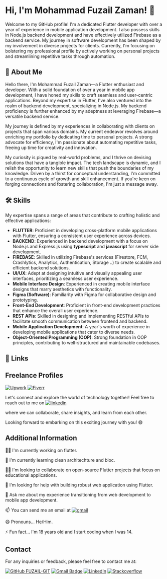 # Hi, I'm Mohammad Fuzail Zaman! 👋

Welcome to my GitHub profile! I'm a dedicated Flutter developer with over a year of experience in mobile application development. I also possess skills in Node.js backend development and have effectively utilized Firebase as a backend service. My journey in software development has been shaped by my involvement in diverse projects for clients. Currently, I'm focusing on bolstering my professional profile by actively working on personal projects and streamlining repetitive tasks through automation.

## 🚀 About Me
Hello there, I'm Mohammad Fuzail Zaman—a Flutter enthusiast and developer. With a solid foundation of over a year in mobile app development, I have honed my skills to craft seamless and user-centric applications. Beyond my expertise in Flutter, I've also ventured into the realm of backend development, specializing in Node.js. My backend proficiency is further enhanced by my adeptness at leveraging Firebase—a versatile backend service.

My journey is defined by my experiences in collaborating with clients on projects that span various domains. My current endeavor revolves around enriching my portfolio by dedicating time to personal projects. A strong advocate for efficiency, I'm passionate about automating repetitive tasks, freeing up time for creativity and innovation.

My curiosity is piqued by real-world problems, and I thrive on devising solutions that have a tangible impact. The tech landscape is dynamic, and I relish the opportunity to learn new skills that push the boundaries of my knowledge. Driven by a thirst for conceptual understanding, I'm committed to a continuous cycle of growth and skill enhancement. If you're keen on forging connections and fostering collaboration, I'm just a message away.

## 🛠 Skills
My expertise spans a range of areas that contribute to crafting holistic and effective applications:

- **FLUTTER**: Proficient in developing cross-platform mobile applications with Flutter, ensuring a consistent user experience across devices.
- **BACKEND**: Experienced in backend development with a focus on Node.js and Express.js using **typescript** and **javascript** for server side development.
- **FIREBASE**: Skilled in utilizing Firebase's services (Firestore, FCM, Crashlytics, Analytics, Authentication, Storage ..) to create scalable and efficient backend solutions.
- **UI/UX**: Adept at designing intuitive and visually appealing user interfaces, prioritizing a seamless user experience.
- **Mobile Interface Design**: Experienced in creating mobile interface designs that marry aesthetics with functionality.
- **Figma (Software)**: Familiarity with Figma for collaborative design and prototyping.
- **Front-End Development**: Proficient in front-end development practices that enhance the overall user experience.
- **REST APIs**: Skilled in designing and implementing RESTful APIs to facilitate smooth communication between frontend and backend.
- **Mobile Application Development**: A year's worth of experience in developing mobile applications that cater to diverse needs.
- **Object-Oriented Programming (OOP)**: Strong foundation in OOP principles, contributing to well-structured and maintainable codebases.

## 🔗 Links

## Freelance Profiles

[![Upwork](https://img.shields.io/badge/Upwork-6FDA44?style=for-the-badge&logo=upwork&logoColor=white)](https://www.upwork.com/freelancers/~019283cbc1dd33861b)
[![Fiverr](https://img.shields.io/badge/Fiverr-1DBF73?style=for-the-badge&logo=fiverr&logoColor=white)](https://www.fiverr.com/m_fuzail_zaman?public_mode=true)

Let's connect and explore the world of technology together! Feel free to reach out to me on 
[![linkedin](https://img.shields.io/badge/linkedin-0A66C2?style=for-the-badge&logo=linkedin&logoColor=white)](https://www.linkedin.com/in/mohammad-fuzail-zaman-670731239/)

where we can collaborate, share insights, and learn from each other.

Looking forward to embarking on this exciting journey with you! 😄

## Additional Information
👩‍💻 I'm currently working on flutter.

🧠 I'm currently learning clean architechture and bloc.

👯‍♀️ I'm looking to collaborate on open-source Flutter projects that focus on educational applications.

🤔 I'm looking for help with building robust web application using Flutter.

💬 Ask me about my experience transitioning from web development to mobile app development.

📫 You can send me an email at 
[![gmail](https://img.shields.io/badge/Gmail-D14836?style=for-the-badge&logo=gmail&logoColor=white)](mailto:mohammadfuzailzaman@gmail.com)

😄 Pronouns... He/Him.

⚡️ Fun fact... I'm 18 years old and I start coding when I was 14.

## Contact

For any inquiries or feedback, please feel free to contact me at:

[![GitHub FUZAIL-GIT](https://img.shields.io/github/followers/FUZAIL-GIT?label=follow&style=social)](https://github.com/FUZAIL-GIT)
[![Gmail Badge](https://img.shields.io/badge/-mohammadfuzailzaman@gmail.com-c14438?style=flat-square&logo=Gmail&logoColor=white&link=mailto:mohammadfuzailzaman@gmail.com)](mailto:mohammadfuzailzaman@gmail.com)
[![LinkedIn](https://img.shields.io/badge/linkedin-%230077B5.svg?style=for-the-badge&logo=linkedin&logoColor=white)](https://www.linkedin.com/in/mohammad-fuzail-zaman-670731239/)
[![Stackoverflow](https://img.shields.io/stackexchange/:stackexchangesite/r/)](https://stackoverflow.com/users/19914951/mohammad-fuzail-zaman)



